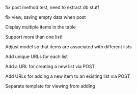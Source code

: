 fix post method test, need to extract db stuff

fix view, saving empty data when post

Display multiple items in the table

Support more than one list!

  Adjust model so that items are associated with different lists

  Add unique URLs for each list

  Add a URL for creating a new list via POST

  Add URLs for adding a new item to an existing list via POST

Separate template for viewing from adding
